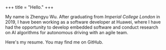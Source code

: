 +++
title = "Hello."
+++

My name is Zhengyu Wu. After graduating from *Imperial College London* in 2019, I have been working as a software developer at Huawei, where I have had the opportunity to develop embedded software and conduct research on AI algorithms for autonomous driving with an agile team.

Here's my resume. You may find me on GitHub.

